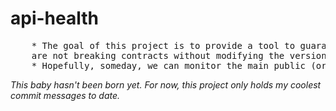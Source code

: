# api-health
<pre>
    * The goal of this project is to provide a tool to guarantee that API's
	are not breaking contracts without modifying the version number.
    * Hopefully, someday, we can monitor the main public (or not) APIs on the internet.
</pre>

_This baby hasn't been born yet. For now, this project only holds my coolest commit messages to date._

